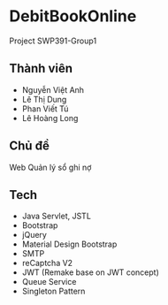 # DebitBookOnline

Project SWP391-Group1

## Thành viên
- Nguyễn Việt Anh  
- Lê Thị Dung  
- Phan Viết Tú
- Lê Hoàng Long

## Chủ đề
Web Quản lý sổ ghi nợ

## Tech
- Java Servlet, JSTL
- Bootstrap
- jQuery
- Material Design Bootstrap
- SMTP
- reCaptcha V2
- JWT (Remake base on JWT concept)
- Queue Service
- Singleton Pattern
